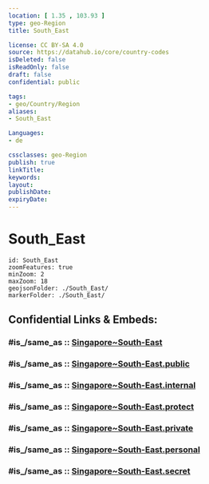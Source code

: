 ```yaml
---
location: [ 1.35 , 103.93 ] 
type: geo-Region
title: South_East

license: CC BY-SA 4.0
source: https://datahub.io/core/country-codes
isDeleted: false
isReadOnly: false
draft: false
confidential: public

tags:
- geo/Country/Region
aliases:
- South_East

Languages:
- de

cssclasses: geo-Region
publish: true
linkTitle: 
keywords: 
layout: 
publishDate: 
expiryDate: 
---
```


# South_East

```leaflet
id: South_East
zoomFeatures: true 
minZoom: 2 
maxZoom: 18
geojsonFolder: ./South_East/
markerFolder: ./South_East/
```


## Confidential Links & Embeds: 

### #is_/same_as :: [Singapore~South-East](/_Standards/Earth/Continent/Asia/Asia~South~East/Malay_Archipelago/Singapore/Districts~Singapore/Singapore~South-East.md) 

### #is_/same_as :: [Singapore~South-East.public](/_public/Earth/Continent/Asia/Asia~South~East/Malay_Archipelago/Singapore/Districts~Singapore/Singapore~South-East.public.md) 

### #is_/same_as :: [Singapore~South-East.internal](/_internal/Earth/Continent/Asia/Asia~South~East/Malay_Archipelago/Singapore/Districts~Singapore/Singapore~South-East.internal.md) 

### #is_/same_as :: [Singapore~South-East.protect](/_protect/Earth/Continent/Asia/Asia~South~East/Malay_Archipelago/Singapore/Districts~Singapore/Singapore~South-East.protect.md) 

### #is_/same_as :: [Singapore~South-East.private](/_private/Earth/Continent/Asia/Asia~South~East/Malay_Archipelago/Singapore/Districts~Singapore/Singapore~South-East.private.md) 

### #is_/same_as :: [Singapore~South-East.personal](/_personal/Earth/Continent/Asia/Asia~South~East/Malay_Archipelago/Singapore/Districts~Singapore/Singapore~South-East.personal.md) 

### #is_/same_as :: [Singapore~South-East.secret](/_secret/Earth/Continent/Asia/Asia~South~East/Malay_Archipelago/Singapore/Districts~Singapore/Singapore~South-East.secret.md)

